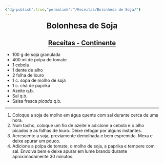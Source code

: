 ```yaml
---
{"dg-publish":true,"permalink":"/Receitas/Bolonhesa de Soja/"}
---
```


<div style="text-align: center;"> <span style="font-size: 26px;"><b> Bolonhesa de Soja </b></span> </div>

<span class="center"> <center> [Receitas - Continente](https://feed.continente.pt/receitas/bolonhesa-de-soja) </center></span>
---
- 100 g de soja granulada
- 400 ml de polpa de tomate
- 1 cebola
- 1 dente de alho
- 2 folha de louro
- 1 c. sopa de molho de soja
- 1 c. chá de paprika
- Azeite q.b.
- Sal q.b.
- Salsa fresca *picada* q.b.
---
1. Coloque a soja de molho em água quente com sal durante cerca de uma hora.
2. Num tacho, coloque um fio de azeite e adicione a cebola e o alho picados e as folhas de louro. Deixe refogar por alguns instantes.
3. Acrescente a soja, previamente demolhada e bem espremida. Mexa e deixe apurar um pouco.
4. Adicione a polpa de tomate, o molho de soja, a paprika e tempere com sal. Envolva bem e deixe apurar em lume brando durante aproximadamente 30 minutos.